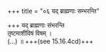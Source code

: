 +++
title = "०६ यद् ब्राह्मणाः सम्भरन्ति"

+++
यद् ब्राह्मणाः संभरन्ति  
तृष्टमाशीविषं विषम् ।  
(…) ॥ +++(see 15.16.4cd)+++